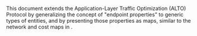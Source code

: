 This document extends the Application-Layer Traffic Optimization (ALTO) Protocol
[](#RFC7285) by generalizing the concept of "endpoint properties" to generic
types of entities, and by presenting those properties as maps, similar to the
network and cost maps in [](#RFC7285).
